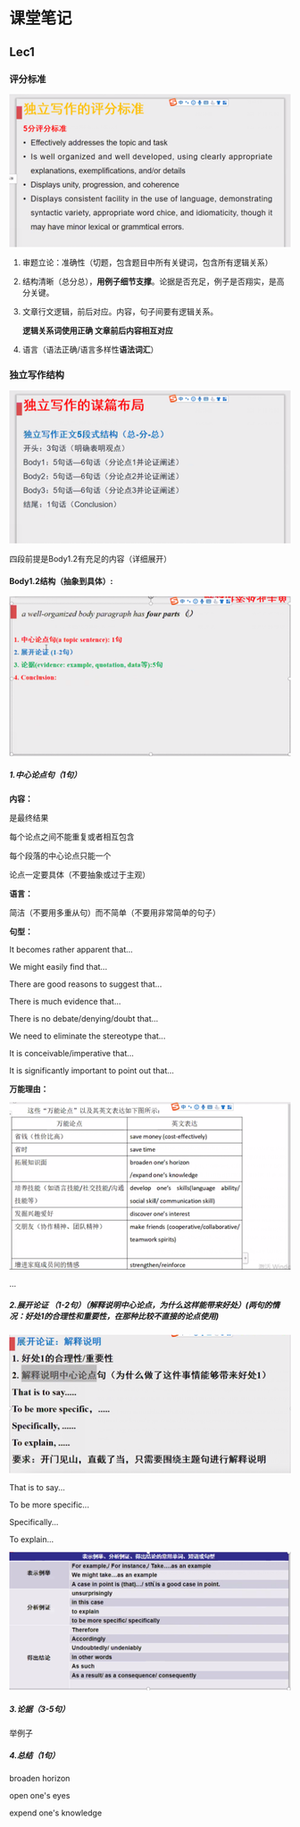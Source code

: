 # 课堂笔记

## Lec1

### 评分标准

![截屏2021-01-23 下午3.50.54](./pic/1.png)

1. 审题立论：准确性（切题，包含题目中所有关键词，包含所有逻辑关系）

2. 结构清晰（总分总），**用例子细节支撑**。论据是否充足，例子是否翔实，是高分关键。

3. 文章行文逻辑，前后对应。内容，句子间要有逻辑关系。

   **逻辑关系词使用正确 文章前后内容相互对应**

4. 语言（语法正确/语言多样性**语法词汇**）



### 独立写作结构

![截屏2021-01-23 下午4.04.17](./pic/2.png)

四段前提是Body1.2有充足的内容（详细展开）



#### Body1.2结构（抽象到具体）:

![截屏2021-01-23 下午4.11.37](./pic/4.png)



##### 1.中心论点句（1句）

**内容：**

是最终结果 

每个论点之间不能重复或者相互包含 

每个段落的中心论点只能一个

论点一定要具体（不要抽象或过于主观）

**语言：**

简洁（不要用多重从句）而不简单（不要用非常简单的句子）

**句型：**

It becomes rather apparent that...

We might easily find that...

There are good reasons to suggest that...

There is much evidence that...

There is no debate/denying/doubt that...

We need to eliminate the stereotype that...

It is conceivable/imperative that...

It is significantly important to point out that...

**万能理由：**

![截屏2021-01-23 下午4.30.56](./pic/8.png)

...



##### 2.展开论证 （1-2句）（解释说明中心论点，为什么这样能带来好处）(两句的情况：好处1的合理性和重要性，在那种比较不直接的论点使用)

![截屏2021-01-23 下午4.41.45](./pic/9.png)

That is to say...

To be more specific...

Specifically...

To explain...

![截屏2021-01-23 下午5.41.18](./pic/10.png)

##### 3.论据（3-5句）

举例子

##### 4.总结（1句）





broaden horizon

open one's eyes

expend one's knowledge
